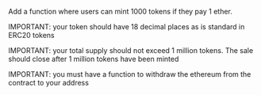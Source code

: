 Add a function where users can mint 1000 tokens if they pay 1 ether.

IMPORTANT: your token should have 18 decimal places as is standard in ERC20 tokens

IMPORTANT: your total supply should not exceed 1 million tokens. The sale should close after 1 million tokens have been minted

IMPORTANT: you must have a function to withdraw the ethereum from the contract to your address